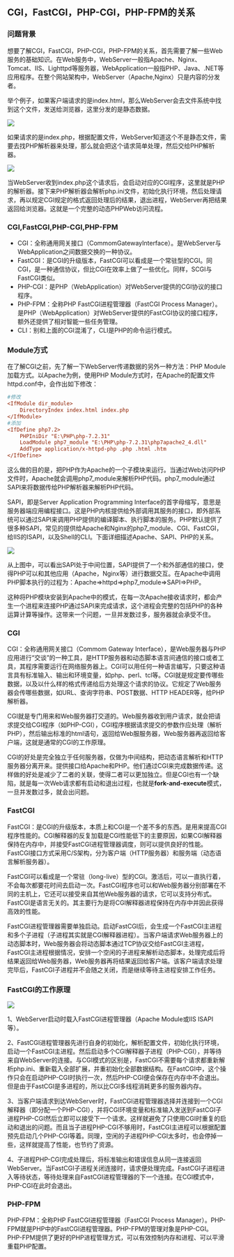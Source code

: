 ## CGI，FastCGI，PHP-CGI，PHP-FPM的关系

### 问题背景

想要了解CGI，FastCGI，PHP-CGI，PHP-FPM的关系，首先需要了解一些Web服务的基础知识。在Web服务中，WebServer一般指Apache、Nginx、Tomcat、IIS、Lighttpd等服务器，WebApplication一般指PHP、Java、.NET等应用程序。在整个网站架构中，WebServer（Apache,Nginx）只是内容的分发者。

举个例子，如果客户端请求的是index.html，那么WebServer会去文件系统中找到这个文件，发送给浏览器，这里分发的是静态数据。

![](E:\GongZuoQu\ZhiShiKu\TuPian\FuWuDuan\PHP\CGI_FPM02.png)

如果请求的是index.php，根据配置文件，WebServer知道这个不是静态文件，需要去找PHP解析器来处理，那么就会把这个请求简单处理，然后交给PHP解析器。

![](E:\GongZuoQu\ZhiShiKu\TuPian\FuWuDuan\PHP\CGI_FPM04.png)

当WebServer收到index.php这个请求后，会启动对应的CGI程序，这里就是PHP的解析器。接下来PHP解析器会解析php.ini文件，初始化执行环境，然后处理请求，再以规定CGI规定的格式返回处理后的结果，退出进程，WebServer再把结果返回给浏览器。这就是一个完整的动态PHPWeb访问流程。

### CGI,FastCGI,PHP-CGI,PHP-FPM

- CGI：全称通用网关接口（CommomGatewayInterface）。是WebServer与WebApplication之间数据交换的一种协议。
- FastCGI：是CGI的升级版本，FastCGI可以看成是一个常驻型的CGI。同CGI，是一种通信协议，但比CGI在效率上做了一些优化。同样，SCGI与FastCGI类似。
- PHP-CGI：是PHP（WebApplication）对WebServer提供的CGI协议的接口程序。
- PHP-FPM：全称PHP FastCGI进程管理器（FastCGI Process Manager）。是PHP（WebApplication）对WebServer提供的FastCGI协议的接口程序，额外还提供了相对智能一些任务管理。
- CLI：别和上面的CGI混淆了，CLI是PHP的命令运行模式。

### Module方式

在了解CGI之前，先了解一下WebServer传递数据的另外一种方法：PHP Module加载方式。以Apache为例，使用PHP Module方式时，在Apache的配置文件httpd.conf中，会作出如下修改：

```ini
#修改
<IfModule dir_module>
    DirectoryIndex index.html index.php
</IfModule>
#添加
<IfDefine php7.2>
    PHPIniDir "E:\PHP\php-7.2.31"
    LoadModule php7_module "E:\PHP\php-7.2.31\php7apache2_4.dll"
    AddType application/x-httpd-php .php .html .htm
</IfDefine>
```

这么做的目的是，把PHP作为Apache的一个子模块来运行。当通过Web访问PHP文件时，Apache就会调用php7_module来解析PHP代码。php7_module通过SAPI来将数据传给PHP解析器来解析PHP代码。

SAPI，即是Server Application Programming Interface的首字母缩写，意思是服务器端应用编程接口。这是PHP内核提供给外部调用其服务的接口，即外部系统可以通过SAPI来调用PHP提供的编译脚本、执行脚本的服务。PHP默认提供了很多种SAPI，常见的提供给Apache和Nginx的php7_module、CGI、FastCGI，给IIS的ISAPI，以及Shell的CLI。下面详细描述Apache、SAPI、PHP的关系。

![](E:\GongZuoQu\ZhiShiKu\TuPian\FuWuDuan\PHP\CGI_FPM06.png)

从上图中，可以看出SAPI处于中间位置，SAPI提供了一个和外部通信的接口，使得PHP可以和其他应用（Apache，Nginx等）进行数据交互。在Apache中调用PHP脚本执行的过程为：Apache=>httpd=>php7_module=>SAPI=>PHP。

这种将PHP模块安装到Apache中的模式，在每一次Apache接收请求时，都会产生一个进程来连接PHP通过SAPI来完成请求，这个进程会完整的包括PHP的各种运算计算等操作。这带来一个问题，一旦并发数过多，服务器就会承受不住。

### CGI

CGI：全称通用网关接口（Commom Gateway Interface），是Web服务器与PHP应用进行“交谈”的一种工具，是HTTP服务器和动态脚本语言间通信的接口或者工具，其程序需要运行在网络服务器上。CGI可以用任何一种语言编写，只要这种语言具有标准输入、输出和环境变量，如php、perl、tcl等。CGI就是规定要传哪些数据，以及以什么样的格式传递给后方处理这个请求的协议。它规定了Web服务器会传哪些数据，如URL、查询字符串、POST数据、HTTP HEADER等，给PHP解析器。

CGI就是专门用来和Web服务器打交道的。Web服务器收到用户请求，就会把请求提交给CGI程序（如PHP-CGI），CGI程序根据请求提交的参数作应处理（解析PHP），然后输出标准的html语句，返回给Web服服务器，Web服务器再返回给客户端，这就是通常的CGI的工作原理。

CGI的好处是完全独立于任何服务器，仅做为中间结构，把动态语言解析和HTTP服务器分离开来。提供接口给Apache和PHP。他们通过CGI来完成数据传递。这样做的好处是减少了二者的关联，使得二者可以更加独立。但是CGI也有一个缺陷，就是每一次Web请求都有启动和退出过程，也就是**fork-and-execute**模式，一旦并发数过多，就会出问题。

### FastCGI

FastCGI：是CGI的升级版本，本质上和CGI是一个差不多的东西。是用来提高CGI程序性能的。CGI解释器的反复加载是CGI性能低下的主要原因，如果CGI解释器保持在内存中，并接受FastCGI进程管理器调度，则可以提供良好的性能。FastCGI接口方式采用C/S架构，分为客户端（HTTP服务器）和服务端（动态语言解析服务器）。

FastCGI可以看成是一个常驻（long-live）型的CGI。激活后，可以一直执行着，不会每次都要花时间去启动一次。FastCGI程序也可以和Web服务器分别部署在不同的主机上，它还可以接受来自其他Web服务器的请求，它可以支持分布式。FastCGI是语言无关的。其主要行为是将CGI解释器进程保持在内存中并因此获得高效的性能。

FastCGI进程管理器需要单独启动。启动FastCGI后，会生成一个FastCGI主进程和多个子进程（子进程其实就是CGI解释器进程）。当客户端请求Web服务器上的动态脚本时，Web服务器会将动态脚本通过TCP协议交给FastCGI主进程，FastCGI主进程根据情况，安排一个空闲的子进程来解析动态脚本，处理完成后将结果返回给Web服务器，Web服务器再将结果返回给客户端。该客户端请求处理完毕后，FastCGI子进程并不会随之关闭，而是继续等待主进程安排工作任务。

### FastCGI的工作原理

![](E:\GongZuoQu\ZhiShiKu\TuPian\FuWuDuan\PHP\CGI_FPM08.png)

1、WebServer启动时载入FastCGI进程管理器（Apache Module或IIS ISAPI等）。

2、FastCGI进程管理器先进行自身的初始化，解析配置文件，初始化执行环境，启动一个FastCGI主进程。然后启动多个CGI解释器子进程（PHP-CGI），并等待来自WebServer的连接。与CGI模式的区别是，FastCGI不需要每个请求都重新解析php.ini、重新载入全部扩展，并重初始化全部数据结构。在FastCGI中，这个操作只会在启动PHP-CGI时执行一次，然后PHP-CGI便会保存在内存中不会退出。但是由于FastCGI是多进程的，所以比CGI多线程消耗更多的服务器内存。

3、当客户端请求到达WebServer时，FastCGI进程管理器选择并连接到一个CGI解释器（即分配一个PHP-CGI），并将CGI环境变量和标准输入发送到FastCGI子进程PHP-CGI然后立即可以接受下一个请求。这样就避免了只使用CGI时重复的启动和退出的问题。而且当子进程PHP-CGI不够用时，FastCGI主进程可以根据配置预先启动几个PHP-CGI等着。同理，空闲的子进程PHP-CGI太多时，也会停掉一些，这样就提高了性能，也节约了资源。

4、子进程PHP-CGI完成处理后，将标准输出和错误信息从同一连接返回WebServer。当FastCGI子进程关闭连接时，请求便处理完成。FastCGI子进程进入等待状态，等待处理来自FastCGI进程管理器的下一个连接。在CGI模式中，PHP-CGI在此时会退出。

### PHP-FPM

PHP-FPM：全称PHP FastCGI进程管理器（FastCGI Process Manager）。PHP-FPM就是PHP中的FastCGI进程管理器。PHP-FPM的管理对象是PHP-CGI。PHP-FPM提供了更好的PHP进程管理方式，可以有效控制内存和进程、可以平滑重载PHP配置。



